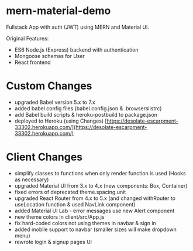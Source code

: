 # mern-material-demo
Fullstack App with auth (JWT) using MERN and Material UI.


Original Features:
- ES6 Node.js (Express) backend with authentication
- Mongoose schemas for User
- React frontend

# Custom Changes
- upgraded Babel version 5.x to 7.x
- added babel config files (babel.config.json & .browserslistrc)
- add Babel build scripts & heroku-postbuild to package.json
- deployed to Heroku (using Changes) [https://desolate-escarpment-33302.herokuapp.com/](https://desolate-escarpment-33302.herokuapp.com/)

# Client Changes
- simplify classes to functions when only render function is used (Hooks as necessary)
- upgraded Material UI from 3.x to 4.x (new components: Box, Container)
- fixed errors of deprecated theme.spacing.unit
- upgraded React Router from 4.x to 5.x (and changed withRouter to useLocation function & used NavLink component)
- added Material UI Lab - error messages use new Alert component
- new theme colors in client/src/App.js
- fix hard-coded colors not using themes in navbar & sign in
- added mobile support to navbar (smaller sizes will make dropdown menu)
- rewrote login & signup pages UI